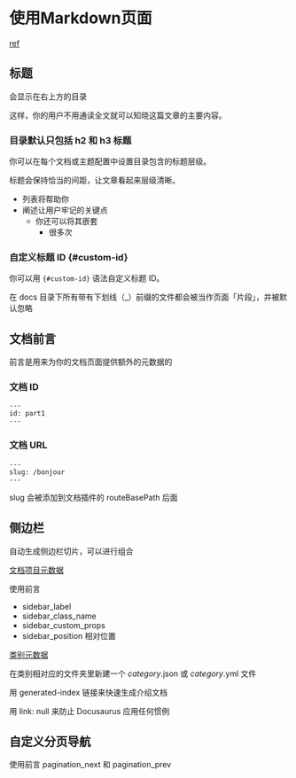 # 使用Markdown页面

[ref](https://docusaurus.io/zh-CN/docs/create-doc)

## 标题

会显示在右上方的目录

这样，你的用户不用通读全文就可以知晓这篇文章的主要内容。

### 目录默认只包括 h2 和 h3 标题

你可以在每个文档或主题配置中设置目录包含的标题层级。

标题会保持恰当的间距，让文章看起来层级清晰。

- 列表将帮助你
- 阐述让用户牢记的关键点
  - 你还可以将其嵌套
    - 很多次

### 自定义标题 ID {#custom-id}

你可以用 `{#custom-id}` 语法自定义标题 ID。

在 docs 目录下所有带有下划线（_）前缀的文件都会被当作页面「片段」，并被默认忽略

## 文档前言

前言是用来为你的文档页面提供额外的元数据的

### 文档 ID

```
---
id: part1
---
```

### 文档 URL

```
---
slug: /bonjour
---
```

slug 会被添加到文档插件的 routeBasePath 后面

## 侧边栏

自动生成侧边栏切片，可以进行组合

[文档项目元数据](https://docusaurus.io/zh-CN/docs/sidebar/autogenerated#autogenerated-sidebar-metadata)

使用前言

- sidebar_label
- sidebar_class_name
- sidebar_custom_props
- sidebar_position 相对位置

[类别元数据](https://docusaurus.io/zh-CN/docs/sidebar/autogenerated#category-item-metadata)

在类别相对应的文件夹里新建一个 _category_.json 或 _category_.yml 文件

用 generated-index 链接来快速生成介绍文档

用 link: null 来防止 Docusaurus 应用任何惯例

## 自定义分页导航

使用前言 pagination_next 和 pagination_prev
